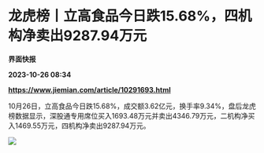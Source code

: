 # 龙虎榜丨立高食品今日跌15.68%，四机构净卖出9287.94万元
**界面快报**

**2023-10-26 08:34**

**https://www.jiemian.com/article/10291693.html**

10月26日，立高食品今日跌15.68%，成交额3.62亿元，换手率9.34%，盘后龙虎榜数据显示，深股通专用席位买入1693.48万元并卖出4346.79万元，二机构净买入1469.55万元，四机构净卖出9287.94万元。

![](https://img2.jiemian.com/101/original/20231026/169830907670240400_a700xH.png)